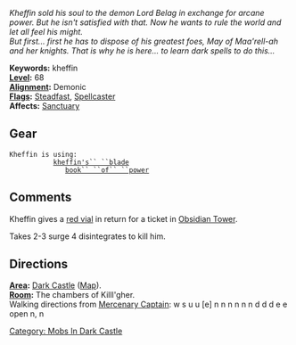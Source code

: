 *Kheffin sold his soul to the demon Lord Belag in exchange for arcane
power. But he isn't satisfied with that. Now he wants to rule the world
and let all feel his might.*  
*But first... first he has to dispose of his greatest foes, May of
Maa'rell-ah and her knights. That is why he is here... to learn dark
spells to do this...*

**Keywords:** kheffin  
**[Level](Level "wikilink"):** 68  
**[Alignment](Alignment "wikilink"):** Demonic  
**[Flags](:Category:Mob_Types "wikilink"):**
[Steadfast](Sentinel_Mobs "wikilink"),
[Spellcaster](Spellcasting_Mobs "wikilink")  
**Affects:** [Sanctuary](Sanctuary "wikilink")

## Gear

`Kheffin is using:`  
<wielded>`           `[`kheffin's`` ``blade`](Kheffin's_Blade "wikilink")  
<held>`              `[`book`` ``of`` ``power`](Book_Of_Power "wikilink")

## Comments

Kheffin gives a [red vial](Red_Vial "wikilink") in return for a ticket
in [Obsidian Tower](:Category:Obsidian_Tower "wikilink").

Takes 2-3 surge 4 disintegrates to kill him.

## Directions

**[Area](:Category:_Areas "wikilink"):** [Dark
Castle](:Category:_Dark_Castle "wikilink")
([Map](Dark_Castle_Map "wikilink")).  
**[Room](:Category:_Rooms "wikilink"):** The chambers of Killl'gher.  
Walking directions from [Mercenary
Captain](Mercenary_Captain "wikilink"): w s u u \[e\] n n n n n n d d d
e e open n, n

[Category: Mobs In Dark
Castle](Category:_Mobs_In_Dark_Castle "wikilink")
